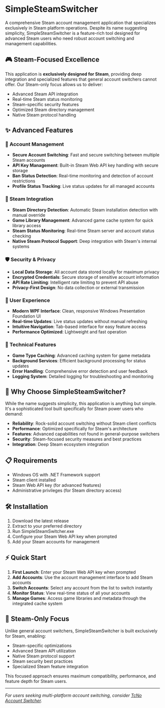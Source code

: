 # SimpleSteamSwitcher

A comprehensive Steam account management application that specializes exclusively in Steam platform operations. Despite its name suggesting simplicity, SimpleSteamSwitcher is a feature-rich tool designed for advanced Steam users who need robust account switching and management capabilities.

## 🎮 Steam-Focused Excellence

This application is **exclusively designed for Steam**, providing deep integration and specialized features that general account switchers cannot offer. Our Steam-only focus allows us to deliver:

- Advanced Steam API integration
- Real-time Steam status monitoring
- Steam-specific security features
- Optimized Steam directory management
- Native Steam protocol handling

## ✨ Advanced Features

### 🔐 Account Management
- **Secure Account Switching**: Fast and secure switching between multiple Steam accounts
- **API Key Management**: Built-in Steam Web API key handling with secure storage
- **Ban Status Detection**: Real-time monitoring and detection of account restrictions
- **Profile Status Tracking**: Live status updates for all managed accounts

### 🎯 Steam Integration
- **Steam Directory Detection**: Automatic Steam installation detection with manual override
- **Game Library Management**: Advanced game cache system for quick library access
- **Steam Status Monitoring**: Real-time Steam server and account status checking
- **Native Steam Protocol Support**: Deep integration with Steam's internal systems

### 🛡️ Security & Privacy
- **Local Data Storage**: All account data stored locally for maximum privacy
- **Encrypted Credentials**: Secure storage of sensitive account information
- **API Rate Limiting**: Intelligent rate limiting to prevent API abuse
- **Privacy-First Design**: No data collection or external transmission

### 🎨 User Experience
- **Modern WPF Interface**: Clean, responsive Windows Presentation Foundation UI
- **Real-time Updates**: Live status updates without manual refreshing
- **Intuitive Navigation**: Tab-based interface for easy feature access
- **Performance Optimized**: Lightweight and fast operation

### 🔧 Technical Features
- **Game Type Caching**: Advanced caching system for game metadata
- **Background Services**: Efficient background processing for status updates
- **Error Handling**: Comprehensive error detection and user feedback
- **Logging System**: Detailed logging for troubleshooting and monitoring

## 🚀 Why Choose SimpleSteamSwitcher?

While the name suggests simplicity, this application is anything but simple. It's a sophisticated tool built specifically for Steam power users who demand:

- **Reliability**: Rock-solid account switching without Steam client conflicts
- **Performance**: Optimized specifically for Steam's architecture
- **Features**: Advanced capabilities not found in general-purpose switchers
- **Security**: Steam-focused security measures and best practices
- **Integration**: Deep Steam ecosystem integration

## 📋 Requirements

- Windows OS with .NET Framework support
- Steam client installed
- Steam Web API key (for advanced features)
- Administrative privileges (for Steam directory access)

## 🛠️ Installation

1. Download the latest release
2. Extract to your preferred directory
3. Run SimpleSteamSwitcher.exe
4. Configure your Steam Web API key when prompted
5. Add your Steam accounts for management

## ⚡ Quick Start

1. **First Launch**: Enter your Steam Web API key when prompted
2. **Add Accounts**: Use the account management interface to add Steam accounts
3. **Switch Accounts**: Select any account from the list to switch instantly
4. **Monitor Status**: View real-time status of all your accounts
5. **Manage Games**: Access game libraries and metadata through the integrated cache system

## 🎯 Steam-Only Focus

Unlike general account switchers, SimpleSteamSwitcher is built exclusively for Steam, enabling:

- Steam-specific optimizations
- Advanced Steam API utilization
- Native Steam protocol support
- Steam security best practices
- Specialized Steam feature integration

This focused approach ensures maximum compatibility, performance, and feature depth for Steam users.

---

*For users seeking multi-platform account switching, consider [TcNo Account Switcher](https://github.com/TCNOco/TcNo-Acc-Switcher).* 